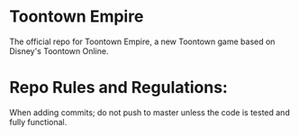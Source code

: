 # Toontown Empire

The official repo for Toontown Empire, a new Toontown game based on Disney's Toontown Online.

# Repo Rules and Regulations:

When adding commits; do not push to master unless the code is tested and fully functional.


